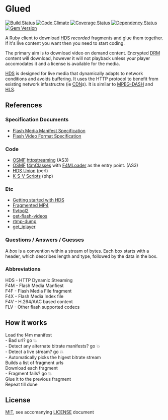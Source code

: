 # Glued

[![Build Status][travis-badge]][travis]
[![Code Climate][codeclimate-badge]][codeclimate]
[![Coverage Status][coveralls-badge]][coveralls]
[![Dependency Status][gemnasium-badge]][gemnasium]
[![Gem Version][gem-version-badge]][gem-version]

A Ruby client to download [HDS][hds] *recorded* fragments and glue them together. If it's live content you want then you need to start coding.  

The primary aim is to download video on demand content. Encrypted [DRM][] content will download, however it will not playback unless your player accomodates it and a license is available for the media.  

[HDS][hds] is designed for live media that dynamically adapts to network conditions and avoids buffering. It uses the HTTP protocol to benefit from existing network infastructre (ie [CDN][cdn]s). It is similar to [MPEG-DASH][mpeg-dash] and [HLS][hls].

## References

### Specification Documents

* [Flash Media Manifest Specification][f4m-spec]
* [Flash Video Format Specification][f4v-spec]

### Code

* [OSMF][] [httpstreaming][osmf-httpstreaming] (AS3)
* [OSMF][] [f4mClasses][osmf-f4mclasses] with [F4MLoader][osmf-f4mloader] as the entry point. (AS3)
* [HDS Union](https://github.com/AndyA/hds_union) (perl)
* [K-S-V Scripts](https://github.com/K-S-V/Scripts/blob/master/AdobeHDS.php) (php)

### Etc

* [Getting started with HDS](http://www.thekuroko.com/http-dynamic-streaming-getting-started/)
* [Fragmented MP4](http://technology-pedia.blogspot.co.uk/2012/09/fragmented-mp4-format-fmp4-f4f-adobe.html)
* [flvtool2](https://github.com/unnu/flvtool2)
* [get-flash-videos](https://github.com/monsieurvideo/get-flash-videos)
* [rtmp-dump](http://rtmpdump.mplayerhq.hu)
* [get_iplayer](https://github.com/dinkypumpkin/get_iplayer/)

### Questions / Answers / Guesses

A *box* is a convention within a stream of bytes. Each box starts with a header, which describes length and type, followed by the data in the box.

### Abbreviations

HDS - HTTP Dynamic Streaming  
F4M - Flash Media Manfiest  
F4F - Flash Media File fragment  
F4X - Flash Media Index file  
F4V - H.264/AAC based content  
FLV - Other flash supported codecs  

## How it works

Load the f4m manifest  
    - Bad url? go 💥  
    - Detect any alternate bitrate manifests? go 💥  
    - Detect a live stream? go 💥  
    - Automatically picks the higest bitrate stream  
Builds a list of fragment urls  
Download each fragment  
    - Fragment fails? go 💥  
Glue it to the previous fragment  
Repeat till done  

## License

[MIT][], see accomanying [LICENSE](LICENSE) document

[ruby]: https://www.ruby-lang.org
[hds]: http://www.adobe.com/uk/products/hds-dynamic-streaming.html "Adobe HTTP Dynamic Streaming"
[cdn]: http://en.wikipedia.org/wiki/Content_delivery_network
[hls]: http://en.wikipedia.org/wiki/HTTP_Live_Streaming
[mpeg-dash]: http://en.wikipedia.org/wiki/MPEG_DASH
[OSMF]: http://osmf.org/ "Open Source Media Framework"
[osmf-httpstreaming]: http://opensource.adobe.com/svn/opensource/osmf/trunk/framework/OSMF/org/osmf/net/httpstreaming/
[osmf-f4mclasses]: http://opensource.adobe.com/svn/opensource/osmf/trunk/framework/OSMF/org/osmf/elements/f4mClasses/
[osmf-f4mloader]: http://opensource.adobe.com/svn/opensource/osmf/trunk/framework/OSMF/org/osmf/elements/F4MLoader.as
[f4m-spec]: doc/adobe-media-manifest-specification.pdf 
[f4v-spec]: doc/adobe-flash-video-file-format-spec.pdf
[MIT]: http://opensource.org/licenses/MIT
[DRM]: http://en.wikipedia.org/wiki/Digital_rights_management

[gemnasium-badge]: https://gemnasium.com/simongregory/glued.png
[gemnasium]: https://gemnasium.com/simongregory/glued
[codeclimate-badge]: https://codeclimate.com/github/simongregory/glued.png
[codeclimate]: https://codeclimate.com/github/simongregory/glued
[travis-badge]: https://travis-ci.org/simongregory/glued.png?branch=master
[travis]: https://travis-ci.org/simongregory/glued
[coveralls-badge]: https://coveralls.io/repos/simongregory/glued/badge.png
[coveralls]: https://coveralls.io/r/simongregory/glued
[gem-version-badge]: https://badge.fury.io/rb/glued.png
[gem-version]: http://badge.fury.io/rb/glued
